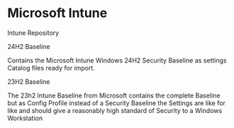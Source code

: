 # Microsoft Intune

Intune Repository

24H2 Baseline

Contains the Microsoft Intune Windows 24H2 Security Baseline as settings Catalog files ready for import.


23H2 Baseline

The 23h2 Intune Baseline from Microsoft contains the complete Baseline but as Config Profile instead of a Security Baseline
the Settings are like for like and should give a reasonably high standard of Security to a Windows Workstation


